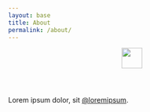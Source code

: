```yaml
---
layout: base
title: About
permalink: /about/
---
```


<section id="wrapper">
  <header id="header">
  <a href="{{ site.url }}" id="title">
  <img src="{{ site.url }}/assets/img/logo.png" style="width: 3em">
  </a>
  </header> <!--header-->

  <footer id="footer">
   <p class="small">Lorem ipsum dolor, sit <a href="http://www.twitter.com/">@loremipsum</a>.</p>
  </footer>
</section> <!--wrapper-->
